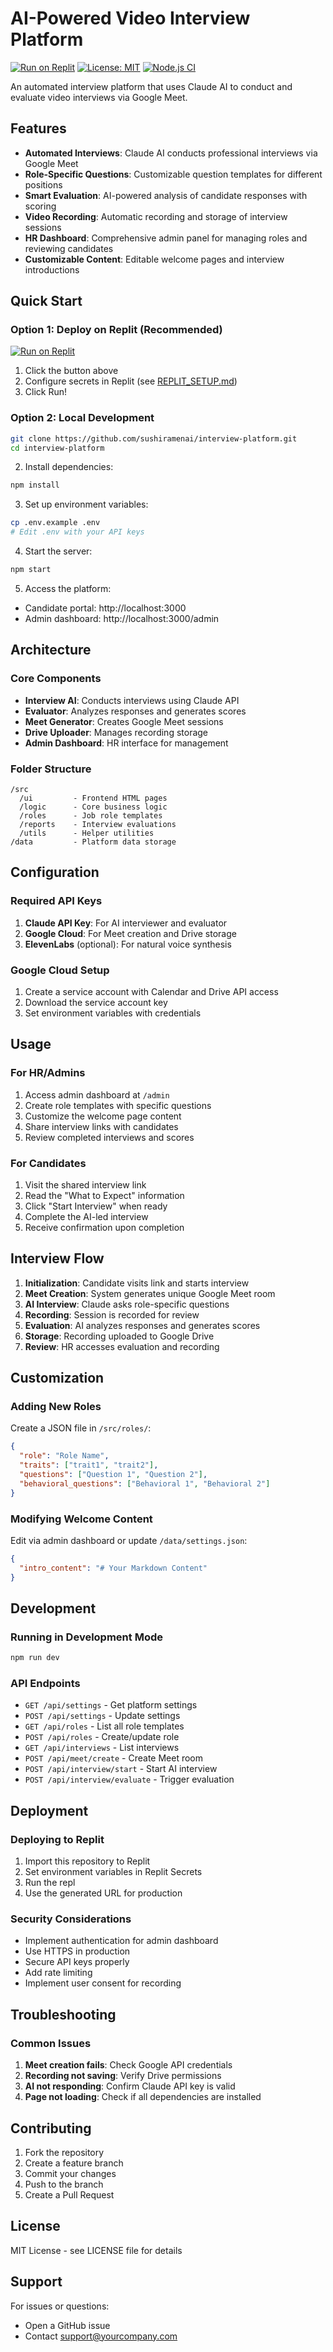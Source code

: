 # AI-Powered Video Interview Platform

[![Run on Replit](https://replit.com/badge/github/sushiramenai/interview-platform)](https://replit.com/new/github/sushiramenai/interview-platform)
[![License: MIT](https://img.shields.io/badge/License-MIT-yellow.svg)](https://opensource.org/licenses/MIT)
[![Node.js CI](https://github.com/sushiramenai/interview-platform/actions/workflows/test.yml/badge.svg)](https://github.com/sushiramenai/interview-platform/actions/workflows/test.yml)

An automated interview platform that uses Claude AI to conduct and evaluate video interviews via Google Meet.

## Features

- **Automated Interviews**: Claude AI conducts professional interviews via Google Meet
- **Role-Specific Questions**: Customizable question templates for different positions
- **Smart Evaluation**: AI-powered analysis of candidate responses with scoring
- **Video Recording**: Automatic recording and storage of interview sessions
- **HR Dashboard**: Comprehensive admin panel for managing roles and reviewing candidates
- **Customizable Content**: Editable welcome pages and interview introductions

## Quick Start

### Option 1: Deploy on Replit (Recommended)
[![Run on Replit](https://replit.com/badge/github/sushiramenai/interview-platform)](https://replit.com/new/github/sushiramenai/interview-platform)

1. Click the button above
2. Configure secrets in Replit (see [REPLIT_SETUP.md](REPLIT_SETUP.md))
3. Click Run!

### Option 2: Local Development
```bash
git clone https://github.com/sushiramenai/interview-platform.git
cd interview-platform
```

2. Install dependencies:
```bash
npm install
```

3. Set up environment variables:
```bash
cp .env.example .env
# Edit .env with your API keys
```

4. Start the server:
```bash
npm start
```

5. Access the platform:
- Candidate portal: http://localhost:3000
- Admin dashboard: http://localhost:3000/admin

## Architecture

### Core Components

- **Interview AI**: Conducts interviews using Claude API
- **Evaluator**: Analyzes responses and generates scores
- **Meet Generator**: Creates Google Meet sessions
- **Drive Uploader**: Manages recording storage
- **Admin Dashboard**: HR interface for management

### Folder Structure

```
/src
  /ui         - Frontend HTML pages
  /logic      - Core business logic
  /roles      - Job role templates
  /reports    - Interview evaluations
  /utils      - Helper utilities
/data         - Platform data storage
```

## Configuration

### Required API Keys

1. **Claude API Key**: For AI interviewer and evaluator
2. **Google Cloud**: For Meet creation and Drive storage
3. **ElevenLabs** (optional): For natural voice synthesis

### Google Cloud Setup

1. Create a service account with Calendar and Drive API access
2. Download the service account key
3. Set environment variables with credentials

## Usage

### For HR/Admins

1. Access admin dashboard at `/admin`
2. Create role templates with specific questions
3. Customize the welcome page content
4. Share interview links with candidates
5. Review completed interviews and scores

### For Candidates

1. Visit the shared interview link
2. Read the "What to Expect" information
3. Click "Start Interview" when ready
4. Complete the AI-led interview
5. Receive confirmation upon completion

## Interview Flow

1. **Initialization**: Candidate visits link and starts interview
2. **Meet Creation**: System generates unique Google Meet room
3. **AI Interview**: Claude asks role-specific questions
4. **Recording**: Session is recorded for review
5. **Evaluation**: AI analyzes responses and generates scores
6. **Storage**: Recording uploaded to Google Drive
7. **Review**: HR accesses evaluation and recording

## Customization

### Adding New Roles

Create a JSON file in `/src/roles/`:

```json
{
  "role": "Role Name",
  "traits": ["trait1", "trait2"],
  "questions": ["Question 1", "Question 2"],
  "behavioral_questions": ["Behavioral 1", "Behavioral 2"]
}
```

### Modifying Welcome Content

Edit via admin dashboard or update `/data/settings.json`:

```json
{
  "intro_content": "# Your Markdown Content"
}
```

## Development

### Running in Development Mode

```bash
npm run dev
```

### API Endpoints

- `GET /api/settings` - Get platform settings
- `POST /api/settings` - Update settings
- `GET /api/roles` - List all role templates
- `POST /api/roles` - Create/update role
- `GET /api/interviews` - List interviews
- `POST /api/meet/create` - Create Meet room
- `POST /api/interview/start` - Start AI interview
- `POST /api/interview/evaluate` - Trigger evaluation

## Deployment

### Deploying to Replit

1. Import this repository to Replit
2. Set environment variables in Replit Secrets
3. Run the repl
4. Use the generated URL for production

### Security Considerations

- Implement authentication for admin dashboard
- Use HTTPS in production
- Secure API keys properly
- Add rate limiting
- Implement user consent for recording

## Troubleshooting

### Common Issues

1. **Meet creation fails**: Check Google API credentials
2. **Recording not saving**: Verify Drive permissions
3. **AI not responding**: Confirm Claude API key is valid
4. **Page not loading**: Check if all dependencies are installed

## Contributing

1. Fork the repository
2. Create a feature branch
3. Commit your changes
4. Push to the branch
5. Create a Pull Request

## License

MIT License - see LICENSE file for details

## Support

For issues or questions:
- Open a GitHub issue
- Contact support@yourcompany.com